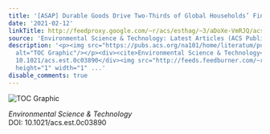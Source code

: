 ```yaml
---
title: '[ASAP] Durable Goods Drive Two-Thirds of Global Households’ Final Energy Footprints'
date: '2021-02-12'
linkTitle: http://feedproxy.google.com/~r/acs/esthag/~3/aDoXe-VmRJQ/acs.est.0c03890
source: 'Environmental Science & Technology: Latest Articles (ACS Publications)'
description: '<p><img src="https://pubs.acs.org/na101/home/literatum/publisher/achs/journals/content/esthag/0/esthag.ahead-of-print/acs.est.0c03890/20210212/images/medium/es0c03890_0009.gif"
  alt="TOC Graphic"/></p><div><cite>Environmental Science & Technology</cite></div><div>DOI:
  10.1021/acs.est.0c03890</div><img src="http://feeds.feedburner.com/~r/acs/esthag/~4/aDoXe-VmRJQ"
  height="1" width="1" ...'
disable_comments: true
---
```

<p><img src="https://pubs.acs.org/na101/home/literatum/publisher/achs/journals/content/esthag/0/esthag.ahead-of-print/acs.est.0c03890/20210212/images/medium/es0c03890_0009.gif" alt="TOC Graphic"/></p><div><cite>Environmental Science & Technology</cite></div><div>DOI: 10.1021/acs.est.0c03890</div><img src="http://feeds.feedburner.com/~r/acs/esthag/~4/aDoXe-VmRJQ" height="1" width="1" ...